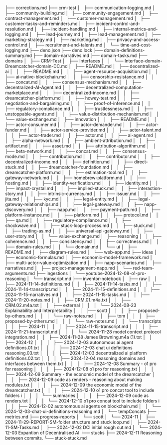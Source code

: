 ├── corrections.md
├── crm-test
│   ├── communication-logging.md
│   ├── community-building.md
│   ├── community-engagement.md
│   ├── contract-management.md
│   ├── customer-management.md
│   ├── customer-tasks-and-reminders.md
│   ├── incident-control-and-resolution.md
│   ├── incident-handling.md
│   ├── internal-metrics-and-logging.md
│   ├── lead-journey.md
│   ├── lead-management.md
│   ├── marketing-strategy.md
│   ├── marketing.md
│   ├── privacy-and-access-control.md
│   ├── recruitment-and-talents.md
│   └── time-and-cost-logging.md
├── deno.json
├── deno.lock
├── domain-definitions-summary.md
├── domain-narratives.md
├── domain-tasks.md
├── domains
│   ├── CRM-Test
│   ├── Interfaces
│   │   └── Interface-domain-Dreamcatcher-domain-DC.md
│   ├── README.md
│   ├── decentralized-ai
│   │   ├── README.md
│   │   ├── agent-resource-acquisition.md
│   │   ├── ai-native-blockchain.md
│   │   ├── censorship-resistance.md
│   │   ├── concat.md
│   │   ├── consensus-mechanism.md
│   │   ├── decentralized-AI-Agent.md
│   │   ├── decentralized-computation-marketplace.md
│   │   ├── decentralized-income.md
│   │   ├── dreamcatcher-platform.md
│   │   ├── howey-test.md
│   │   ├── negotiation-and-bargaining.md
│   │   ├── proof-of-inference.md
│   │   ├── regulatory-compliance.md
│   │   ├── trustlessness.md
│   │   ├── unstoppable-agents.md
│   │   ├── value-distribution-mechanism.md
│   │   └── value-exchange.md
│   ├── innovation
│   │   ├── README.md
│   │   ├── actor-consumer.md
│   │   ├── actor-demander.md
│   │   ├── actor-funder.md
│   │   ├── actor-service-provider.md
│   │   ├── actor-talent.md
│   │   ├── actor-trader.md
│   │   ├── actor.md
│   │   ├── ai-agent.md
│   │   ├── alpha-network.md
│   │   ├── ambient-attribution.md
│   │   ├── artifact.md
│   │   ├── asset.md
│   │   ├── attribution-algorithm.md
│   │   ├── beta-network.md
│   │   ├── concat.md
│   │   ├── consensus-mode.md
│   │   ├── contribution.md
│   │   ├── contributor.md
│   │   ├── decentralized-income.md
│   │   ├── definition.md
│   │   ├── direct-stuck.md
│   │   ├── dreamcatcher-foundation.md
│   │   ├── dreamcatcher-platform.md
│   │   ├── estimation-tool.md
│   │   ├── gateway-network.md
│   │   ├── homebrew-platform.md
│   │   ├── hosting.md
│   │   ├── identity-verification.md
│   │   ├── identity.md
│   │   ├── impact-crystal.md
│   │   ├── implied-stuck.md
│   │   ├── interaction-story.md
│   │   ├── intrinsic-currency.md
│   │   ├── issuer.md
│   │   ├── jita.md
│   │   ├── kyc.md
│   │   ├── legal-entity.md
│   │   ├── legal-gateway-relationships.md
│   │   ├── legal-gateway.md
│   │   ├── napp-discovery.md
│   │   ├── napp.md
│   │   ├── payment-path.md
│   │   ├── platform-instance.md
│   │   ├── platform.md
│   │   ├── protocol.md
│   │   ├── qa.md
│   │   ├── regulatory-compliance.md
│   │   ├── shockwave.md
│   │   ├── stuck-loop-process.md
│   │   ├── stuck.md
│   │   ├── trading-as.md
│   │   ├── universal-api-gateway.md
│   │   ├── user-story.md
│   │   └── value-exchange.md
│   ├── reasoning
│   │   ├── coherence.md
│   │   ├── consistency.md
│   │   ├── correctness.md
│   │   ├── domain-rules.md
│   │   └── domain.md
│   └── ui
│       ├── README.md
│       ├── diagram-rules.md
│       └── web-app.md
├── ideas
│   ├── economic-formulas.md
│   ├── economic-model-framework.md
│   ├── multi-actor-value-optimization.md
│   ├── napp-scenarios.md
│   ├── narratives.md
│   ├── project-management-napp.md
│   └── red-team-arguments.md
├── ingestions
│   └── youtube-2024-12-08-o1-pro-reasoning
│       └── transcript.md
├── inventor-notebook
│   ├── raw
│   │   ├── 2024-11-14-definitions.md
│   │   ├── 2024-11-14-tasks.md
│   │   ├── 2024-11-14-transcript.md
│   │   ├── 2024-11-15-definitions.md
│   │   ├── 2024-11-15-narratives.md
│   │   ├── 2024-11-15-tasks.md
│   │   ├── 2024-11-20-notes.md
│   │   ├── CRM.01.m4a.txt
│   │   ├── CRM.02.m4a.txt
│   │   ├── external
│   │   │   └── 2024-08-23 Explainability and Interpretability
│   │   ├── scott
│   │   │   ├── proposed-by-others.md
│   │   │   └── raw-notes.md
│   │   ├── tom
│   │   │   ├── proposed-by-others.md
│   │   │   └── raw-notes.md
│   │   └── transcripts
│   │       ├── 2024-11
│   │       │   ├── 2024-11-15-transcript.md
│   │       │   ├── 2024-11-21-transcript.md
│   │       │   └── 2024-11-28 model context protocol integration.md
│   │       ├── 2024-11-28 James Browning.m4a (1).txt
│   │       ├── 2024-12
│   │       │   ├── 2024-12-03 autonomous ai agent definitions.01.txt
│   │       │   ├── 2024-12-03 chat ui definitions reasoning.03.txt
│   │       │   ├── 2024-12-03 decentralized ai platform definitions.02.txt
│   │       │   ├── 2024-12-04 reasoning domains and interfaces between them.txt
│   │       │   ├── 2024-12-08 Summary - o1 pro for reasoning
│   │       │   ├── 2024-12-08 o1 pro for reasoning.txt
│   │       │   ├── 2024-12-09 Summary - the economic model of the dreamcatcher
│   │       │   ├── 2024-12-09 code as renders - reasoning about making modules.txt
│   │       │   ├── 2024-12-09 the economic model of the dreamcatcher.txt
│   │       │   ├── 2024-12-10 o1 pro concat tool to include folders i
│   │       │   └── summaries
│   │       │       ├── 2024-12-09 code as renders.txt
│   │       │       └── 2024-12-10 o1 pro concat tool to include folders i
│   │       ├── 2024-12-02 autonomous ai agents on blockchain.md
│   │       └── 2024-12-03-chat-ui-definitions-reasoning.md
│   └── tempConcats
├── metrics.md
├── progress-reports
│   └── scott
│       └── 2024-11
│           ├── 2024-11-29-REPORT-SM-folder structure and stuck loop.md
│           ├── 2024-11-SM-Tasks.md
│           ├── 2024-12-02 DCI initial rough cut.md
│           └── 2024-12-03 Expantion of Decentralised AI
└── stucks
    ├── 2024-12-11 Reasoning between commits.
    └── stuck-stuck.md

